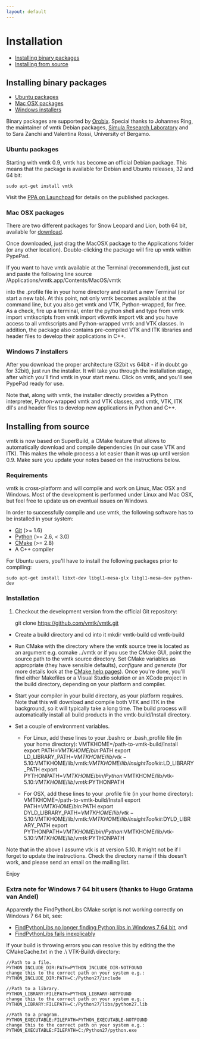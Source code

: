 ```yaml
---
layout: default
---
```


Installation
============

- [Installing binary packages](#Binaries)
- [Installing from source](#Source)

<a id="Binaries"></a>

## Installing binary packages

- [Ubuntu packages](#Ubuntu)
- [Mac OSX packages](#OSX)
- [Windows installers](#Windows)

Binary packages are supported by [Orobix](http://www.orobix.com). Special thanks to Johannes Ring, the maintainer of vmtk Debian packages, [Simula Research Laboratory](http://www.simula.no) and to Sara Zanchi and Valentina Rossi, University of Bergamo.

<a id="Ubuntu"></a>
### Ubuntu packages

Starting with vmtk 0.9, vmtk has become an official Debian package. This means that the package is available for Debian and Ubuntu releases, 32 and 64 bit:

    sudo apt-get install vmtk

Visit the [PPA on Launchpad](https://launchpad.net/~vmtk-packaging/+archive/ppa) for details on the published packages.

<a id="OSX"></a>
### Mac OSX packages

There are two different packages for Snow Leopard and Lion, both 64 bit, available for [download](http://sourceforge.net/projects/vmtk/files/).

Once downloaded, just drag the MacOSX package to the Applications folder (or any other location). Double-clicking the package will fire up vmtk within PypePad.

If you want to have vmtk available at the Terminal (recommended), just cut and paste the following line
    source /Applications/vmtk.app/Contents/MacOS/vmtk

into the .profile file in your home directory and restart a new Terminal (or start a new tab). At this point, not only vmtk becomes available at the command line, but you also get vmtk and VTK, Python-wrapped, for free. As a check, fire up a terminal, enter the python shell and type
    from vmtk import vmtkscripts
    from vmtk import vtkvmtk
    import vtk
and you have access to all vmtkscripts and Python-wrapped vmtk and VTK classes. In addition, the package also contains pre-compiled VTK and ITK libraries and header files to develop their applications in C++.

<a id="Windows"></a>
### Windows 7 installers

After you download the proper architecture (32bit vs 64bit - if in doubt go for 32bit), just run the installer. It will take you through the installation stage, after which you'll find vmtk in your start menu. Click on vmtk, and you'll see PypePad ready for use.

Note that, along with vmtk, the installer directly provides a Python interpreter, Python-wrapped vmtk and VTK classes, and vmtk, VTK, ITK dll's and header files to develop new applications in Python and C++.

<a id="Source"></a>
## Installing from source

vmtk is now based on SuperBuild, a CMake feature that allows to automatically download and compile dependencies (in our case VTK and ITK). This makes the whole process a lot easier than it was up until version 0.9. Make sure you update your notes based on the instructions below.

### Requirements

vmtk is cross-platform and will compile and work on Linux, Mac OSX and Windows. Most of the development is performed under Linux and Mac OSX, but feel free to update us on eventual issues on Windows.

In order to successfully compile and use vmtk, the following software has to be installed in your system:
- [Git](http://www.git-scm.org) (>= 1.6)
- [Python](http://www.python.org) (>= 2.6, < 3.0)
- [CMake](http://www.cmake.org) (>= 2.8)
- A C++ compiler

For Ubuntu users, you'll have to install the following packages prior to compiling:

    sudo apt-get install libxt-dev libgl1-mesa-glx libgl1-mesa-dev python-dev

### Installation

1. Checkout the development version from the official Git repository:

    git clone https://github.com/vmtk/vmtk.git

- Create a build directory and cd into it
    mkdir vmtk-build
    cd vmtk-build

- Run CMake with the directory where the vmtk source tree is located as an argument e.g. 
    ccmake ../vmtk
or if you use the CMake GUI, point the source path to the vmtk source directory.
Set CMake variables as appropriate (they have sensible defaults), *configure* and *generate* (for more details look at the [CMake help pages](http://www.cmake.org/cmake/help/runningcmake.html)). Once you're done, you'll find either Makefiles or a Visual Studio solution or an XCode project in the build directory, depending on your platform and compiler.

- Start your compiler in your build directory, as your platform requires. Note that this will download and compile both VTK and ITK in the background, so it will typically take a long time. The build process will automatically install all build products in the vmtk-build/Install directory.

- Set a couple of environment variables. 

  - For Linux, add these lines to your .bashrc or .bash_profile file (in your home directory):
        VMTKHOME=/path-to-vmtk-build/Install
        export PATH=$VMTKHOME/bin:$PATH
        export LD_LIBRARY_PATH=$VMTKHOME/lib/vtk-5.10:$VMTKHOME/lib/vmtk:$VMTKHOME/lib/InsightToolkit:$LD_LIBRARY_PATH
        export PYTHONPATH=$VMTKHOME/bin/Python:$VMTKHOME/lib/vtk-5.10:$VMTKHOME/lib/vmtk:$PYTHONPATH

  - For OSX, add these lines to your .profile file (in your home directory):
        VMTKHOME=/path-to-vmtk-build/Install
        export PATH=$VMTKHOME/bin:$PATH
        export DYLD_LIBRARY_PATH=$VMTKHOME/lib/vtk-5.10:$VMTKHOME/lib/vmtk:$VMTKHOME/lib/InsightToolkit:$DYLD_LIBRARY_PATH
        export PYTHONPATH=$VMTKHOME/bin/Python:$VMTKHOME/lib/vtk-5.10:$VMTKHOME/lib/vmtk:$PYTHONPATH

Note that in the above I assume vtk is at version 5.10. It might not be if I forget to update the instructions. Check the directory name if this doesn't work, and please send an email on the mailing list.

Enjoy


### Extra note for Windows 7 64 bit users (thanks to Hugo Gratama van Andel)

Apparently the FindPythonLibs CMake script is not working correctly on Windows 7 64 bit, see:
- [FindPythonLibs no longer finding Python libs in Windows 7 64 bit](http://www.cmake.org/pipermail/cmake/2011-July/045471.html), and
- [FindPythonLibs fails inexplicably](http://www.cmake.org/pipermail/cmake/2011-November/047820.html)

If your build is throwing errors you can resolve this by editing the the CMakeCache.txt in the .\ VTK-Build\ directory:

    //Path to a file.
    PYTHON_INCLUDE_DIR:PATH=PYTHON_INCLUDE_DIR-NOTFOUND
    change this to the correct path on your system e.g.:
    PYTHON_INCLUDE_DIR:PATH=C:/Python27/include
    
    //Path to a library.
    PYTHON_LIBRARY:FILEPATH=PYTHON_LIBRARY-NOTFOUND
    change this to the correct path on your system e.g.:
    PYTHON_LIBRARY:FILEPATH=C:/Python27/libs/python27.lib
    
    //Path to a program.
    PYTHON_EXECUTABLE:FILEPATH=PYTHON_EXECUTABLE-NOTFOUND
    change this to the correct path on your system e.g.:
    PYTHON_EXECUTABLE:FILEPATH=C:/Python27/python.exe

